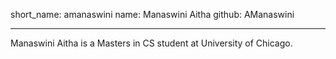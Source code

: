 short_name: amanaswini
name: Manaswini Aitha
github: AManaswini

---

Manaswini Aitha is a Masters in CS student at University of Chicago.